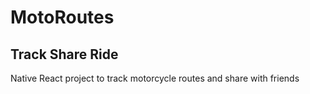# MotoRoutes
## Track Share Ride

Native React project to track motorcycle routes and share with friends